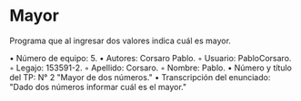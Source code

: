 # Mayor
Programa que al ingresar dos valores indica cuál es mayor.

• Número de equipo: 5.
• Autores: Corsaro Pablo.
◦ Usuario: PabloCorsaro.  
◦ Legajo: 153591-2.
◦ Apellido: Corsaro.
◦ Nombre: Pablo.
• Número y título del TP: N° 2 "Mayor de dos números."
• Transcripción del enunciado: "Dado dos números informar cuál es el mayor."
